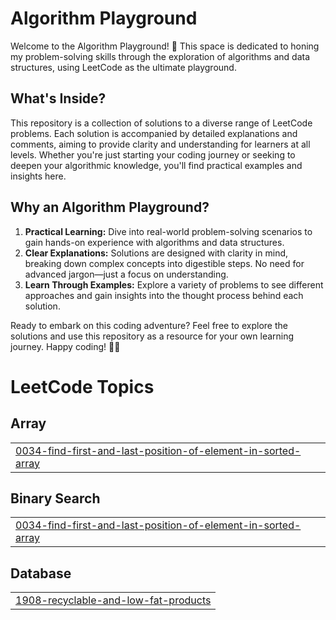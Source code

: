 # Algorithm Playground

Welcome to the Algorithm Playground! 🚀 This space is dedicated to honing my problem-solving skills through the exploration of algorithms and data structures, using LeetCode as the ultimate playground.

## What's Inside?

This repository is a collection of solutions to a diverse range of LeetCode problems. Each solution is accompanied by detailed explanations and comments, aiming to provide clarity and understanding for learners at all levels. Whether you're just starting your coding journey or seeking to deepen your algorithmic knowledge, you'll find practical examples and insights here.

## Why an Algorithm Playground?

1. **Practical Learning:** Dive into real-world problem-solving scenarios to gain hands-on experience with algorithms and data structures.
2. **Clear Explanations:** Solutions are designed with clarity in mind, breaking down complex concepts into digestible steps. No need for advanced jargon—just a focus on understanding.
3. **Learn Through Examples:** Explore a variety of problems to see different approaches and gain insights into the thought process behind each solution.

Ready to embark on this coding adventure? Feel free to explore the solutions and use this repository as a resource for your own learning journey. Happy coding! 🚀✨

<!---LeetCode Topics Start-->
# LeetCode Topics
## Array
|  |
| ------- |
| [0034-find-first-and-last-position-of-element-in-sorted-array](https://github.com/xradeel/Algorithm-Playground/tree/master/0034-find-first-and-last-position-of-element-in-sorted-array) |
## Binary Search
|  |
| ------- |
| [0034-find-first-and-last-position-of-element-in-sorted-array](https://github.com/xradeel/Algorithm-Playground/tree/master/0034-find-first-and-last-position-of-element-in-sorted-array) |
## Database
|  |
| ------- |
| [1908-recyclable-and-low-fat-products](https://github.com/xradeel/Algorithm-Playground/tree/master/1908-recyclable-and-low-fat-products) |
<!---LeetCode Topics End-->